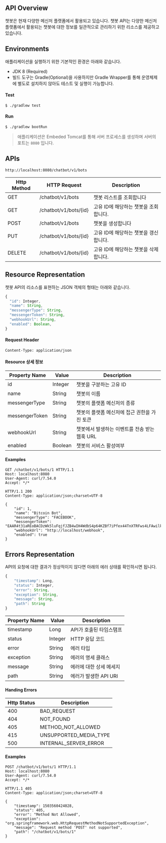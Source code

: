 ## API Overview

챗봇은 현재 다양한 메신저 플랫폼에서 활용되고 있습니다. 챗봇 API는 다양한 메신저 플랫폼에서 활용되는 챗봇에 대한 정보를 일관적으로 관리하기 위한 리소스를 제공하고 있습니다. 

## Environments

애플리케이션을 실행하기 위한 기본적인 환경은 아래와 같습니다.

- JDK 8 (Required)
- 빌드 도구는 Gradle(Optional)을 사용하지만 Gradle Wrapper를 통해 운영체제에 별도로 설치하지 않아도 테스트 및 실행이 가능합니다.

#### Test

```
$ ./gradlew test
```

#### Run

```
$ ./gradlew bootRun
```

> 애플리케이션은 Embeded Tomcat를 통해 서버 프로세스를 생성하며 서버의 포트는 `8080` 입니다. 

## APIs

```
http://localhost:8080/chatbot/v1/bots
```

Http Method | HTTP Request | Description
--|--|--
GET | /chatbot/v1/bots | 챗봇 리스트를 조회합니다 
GET | /chatbot/v1/bots/{id} | 고유 ID에 해당하는 챗봇을 조회합니다.
POST | /chatbot/v1/bots | 챗봇을 생성합니다
PUT | /chatbot/v1/bots/{id} | 고유 ID에 해당하는 챗봇을 갱신합니다.
DELETE | /chatbot/v1/bots/{id} | 고유 ID에 해당하는 챗봇을 삭제합니다.

## Resource Representation

챗봇 API의 리소스를 표현하는 JSON 객체의 형태는 아래와 같습니다.

```javascript
{
  "id": Integer,
  "name": String,
  "messengerType": String,
  "messengerToken": String,
  "webhookUrl": String,
  "enabled": Boolean,
}
```

#### Request Header

`Content-Type: application/json`

#### Resource 상세 정보

Property Name | Value | Description 
--|--|--
id | Integer | 챗봇을 구분하는 고유 ID | 
name | String | 챗봇의 이름 | 
messengerType | String | 챗봇의 플랫폼 메신저의 종류
messengerToken | String | 챗봇의 플랫폼 메신저에 접근 권한을 가진 토큰
webhookUrl | String | 챗봇에서 발생하는 이벤트를 전송 받는 웹훅 URL
enabled | Boolean | 챗봇의 서비스 활성여부 

#### Examples

```
GET /chatbot/v1/bots/1 HTTP/1.1
Host: localhost:8080
User-Agent: curl/7.54.0
Accept: */*
 
HTTP/1.1 200 
Content-Type: application/json;charset=UTF-8

{
    "id": 1,
    "name": "Bitcoin Bot",
    "messengerType": "FACEBOOK",
    "messengerToken": "EAAR4t31aREoBACDzWk5luFqjfJZB4wIH4WdbS4p64KZBf7iPfex44TnXTRFws4LFAwilkkytW9K1v1ADOgZAB6hbtnPMVmAUfmRNGfmFBRFLz5ABzi8ZBPtonrAhFo7yxzDoIdNs1QwnXrvlDkgm8IXLTbjbsKfMUFW0Uq6yvgZDZD",
    "webhookUrl": "http://localhost/webhook",
    "enabled": true
}
```

## Errors Representation

API의 요청에 대한 결과가 정상적이지 않다면 아래의 에러 상태를 확인하시면 됩니다.

```javascript
{
    "timestamp": Long,
    "status": Integer,
    "error": String,
    "exception": String,
    "message": String,
    "path": String
}
```

Property Name | Value | Description 
--|--|--
timestamp | Long | API가 호출된 타임스탬프 
status | Integer | HTTP 응답 코드
error | String | 에러 타입
exception | String | 에러의 명세 클래스
message | String | 에러에 대한 상세 메세지
path | String | 에러가 발생한 API URI 

#### Handing Errors

Http Status | Description
--|--
400 | BAD_REQUEST
404 | NOT_FOUND 
405 | METHOD_NOT_ALLOWED
415 | UNSUPPORTED_MEDIA_TYPE
500 | INTERNAL_SERVER_ERROR

#### Examples

```
POST /chatbot/v1/bots/1 HTTP/1.1
Host: localhost:8080
User-Agent: curl/7.54.0
Accept: */*
 
HTTP/1.1 405 
Content-Type: application/json;charset=UTF-8

{
    "timestamp": 1503560424028,
    "status": 405,
    "error": "Method Not Allowed",
    "exception": "org.springframework.web.HttpRequestMethodNotSupportedException",
    "message": "Request method 'POST' not supported",
    "path": "/chatbot/v1/bots/1"
}
```